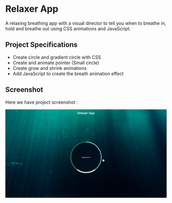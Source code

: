 # Relaxer App
A relaxing breathing app with a visual director to tell you when to breathe in, hold and breathe out using CSS animations and JavaScript.

## Project Specifications
- Create circle and gradient circle with CSS
- Create and animate pointer (Small circle)
- Create grow and shrink animations
- Add JavaScript to create the breath animation effect

## Screenshot
Here we have project screenshot :

![screenshot](screenshot.jpeg)